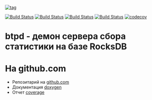 [![tag](https://img.shields.io/github/v/tag/mambaru/btpd.svg?sort=semver)](https://github.com/mambaru/btpd/tree/master)

[![Build Status](https://github.com/mambaru/btpd/workflows/C++%20CI/badge.svg?branch=master)](https://github.com/mambaru/btpd/tree/master)
[![Build Status](https://github.com/mambaru/btpd/workflows/C++%20CI/badge.svg?branch=mambaru)](https://github.com/mambaru/btpd/tree/mambaru)
[![Build Status](https://travis-ci.com/mambaru/btpd.svg?branch=master)](https://travis-ci.com/mambaru/btpd)
[![Build Status](https://travis-ci.com/mambaru/btpd.svg?branch=mambaru)](https://travis-ci.com/mambaru/btpd)
[![codecov](https://codecov.io/gh/mambaru/btpd/branch/master/graph/badge.svg)](https://codecov.io/gh/mambaru/btpd)

btpd - демон сервера сбора статистики на базе RocksDB
=========
                                          

На github.com
=========

* Репозитарий на [github.com](https://github.com/mambaru/btpd)
* Документация [doxygen](https://mambaru.github.io/btpd/index.html)
* Отчет [coverage](https://mambaru.github.io/btpd/cov-report/index.html)

